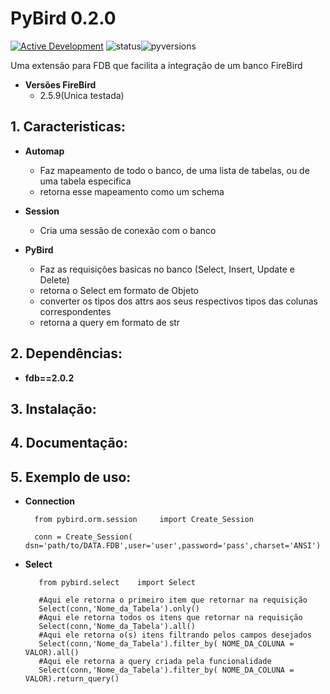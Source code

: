 # PyBird 0.2.0

[![Active Development](https://img.shields.io/badge/Maintenance%20Level-Actively%20Developed-brightgreen.svg)](https://gist.github.com/cheerfulstoic/d107229326a01ff0f333a1d3476e068d)
![status](https://img.shields.io/badge/status-stable-brightgreen.svg)![pyversions](https://img.shields.io/badge/python-3.6%20%7C%203.7%20%7C%203.8%20%7C%203.9%20%7C%203.10-blue)

Uma extensão para FDB que facilita a integração de um banco FireBird

- **Versões FireBird**
  - 2.5.9(Unica testada)
  

## 1. Caracteristicas:

  * **Automap**
      * Faz mapeamento de todo o banco, de uma lista de tabelas, ou de uma tabela especifica
      * retorna esse mapeamento como um schema
      
  * **Session**
      * Cria uma sessão de conexão com o banco

  * **PyBird**
      * Faz as requisições basicas no banco (Select, Insert, Update e Delete)
      * retorna o Select em formato de Objeto
      * converter os tipos dos attrs aos seus respectivos tipos das colunas correspondentes
      * retorna a query em formato de str
   

## 2. Dependências:
   - **fdb==2.0.2**

## 3. Instalação:

## 4. Documentação:

## 5. Exemplo de uso:
  - **Connection**
          
          from pybird.orm.session     import Create_Session
          
          conn = Create_Session(  dsn='path/to/DATA.FDB',user='user',password='pass',charset='ANSI') 
          
  - **Select**
         
           from pybird.select    import Select
           
           #Aqui ele retorna o primeiro item que retornar na requisição
           Select(conn,'Nome_da_Tabela').only()
           #Aqui ele retorna todos os itens que retornar na requisição
           Select(conn,'Nome_da_Tabela').all()
           #Aqui ele retorna o(s) itens filtrando pelos campos desejados
           Select(conn,'Nome_da_Tabela').filter_by( NOME_DA_COLUNA = VALOR).all()
           #Aqui ele retorna a query criada pela funcionalidade
           Select(conn,'Nome_da_Tabela').filter_by( NOME_DA_COLUNA = VALOR).return_query()
        
